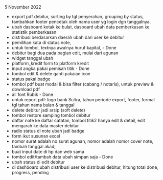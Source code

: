 5 November 2022
- export pdf debitur, sorting by tgl penyerahan, grouping by status, tambahkan footer pencetak oleh nama user yg login dgn tanggalnya.
- ubah dasboard kotak ke bulat, dasboard ubah data pemberkasan ke statistik pemberkasan
- distribusi berdasarkan daerah ubah dari user ke debitur
- pemilihan kata di status note, 
- untuk tombol, textnya awalnya huruf kapital, - Done
- debitur bagi dua pada bagian edit, mulai dari agunan
- widget tanggal ubah
- platform_kredit form to platform kredit 
- input angka pakai pemisah titik - Done
- tombol edit & delete ganti pakaian icon
- status pakai badge
- tombol pdf buat modal & bisa filter (cabang / notaris), untuk preview & download pdf
- all font Rubik - Done
- untuk report pdf: logo bank Sultra, tahun periode export, footer, formal tgl tahun nama bulan & tanggal
- delete debitur jadi arsip (soft delete)
- tombol restore samping tombol debitur 
- daftar note ke daftar catatan, tombol titik2 hanya edit & detail, edit mengarah ke data master debitur 
- radio status di note ubah jadi badge 
- form ikut susunan excel 
- nomor surat adalah no surat agunan,  nomor adalah nomor cover note, tambah tanggal akad,
- buat input date di hp dan web sama
- tombol edit/tambah data ubah simpan saja - Done
- ubah status di edit debitur 
- di dashboard ubah distribusi user ke distribusi debitur, hitung total done, progress, pending